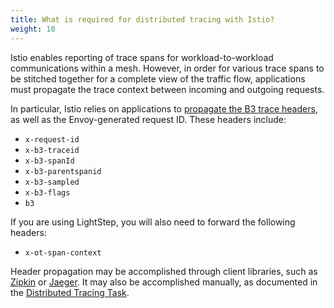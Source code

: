 ```yaml
---
title: What is required for distributed tracing with Istio?
weight: 10
---
```


Istio enables reporting of trace spans for workload-to-workload communications within a mesh. However, in order for various trace spans to be stitched together for a complete view of the traffic flow, applications must propagate the trace context between incoming and outgoing requests.

In particular, Istio relies on applications to [propagate the B3 trace headers](https://github.com/openzipkin/b3-propagation), as well as the Envoy-generated request ID. These headers include:

- `x-request-id`
- `x-b3-traceid`
- `x-b3-spanId`
- `x-b3-parentspanid`
- `x-b3-sampled`
- `x-b3-flags`
- `b3`

If you are using LightStep, you will also need to forward the following headers:

- `x-ot-span-context`

Header propagation may be accomplished through client libraries, such as [Zipkin](https://zipkin.io/pages/existing_instrumentations.html) or [Jaeger](https://github.com/jaegertracing/jaeger-client-java/tree/master/jaeger-core#b3-propagation). It may also be accomplished manually, as documented in the [Distributed Tracing Task](/docs/tasks/telemetry/distributed-tracing/overview#understanding-what-happened).